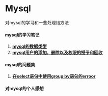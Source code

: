 # Mysql
对mysql的学习和一些处理错方法
#### mysql的学习笔记

1. **[mysql的数据类型](https://github.com/RobinOfSky/Mysql/blob/master/MySQL%E7%9A%84%E6%95%B0%E6%8D%AE%E7%B1%BB%E5%9E%8B.md)**
2. **[mysql用户的添加，删除以及权限的授予和回收](https://github.com/RobinOfSky/Mysql/blob/master/mysql%E7%9A%84%E7%94%A8%E6%88%B7%E6%B7%BB%E5%8A%A0%EF%BC%8C%E5%88%A0%E9%99%A4%EF%BC%8C%E4%BB%A5%E5%8F%8A%E7%94%A8%E6%88%B7%E6%9D%83%E9%99%90%E7%9A%84%E6%8E%88%E6%9D%83%E5%92%8C%E5%9B%9E%E6%94%B6.md)**

#### mysql的问题集
1. **[在select语句中使用group by语句的erroor](https://github.com/RobinOfSky/Mysql/blob/master/mysql%20%E7%9A%84select%E8%AF%AD%E5%8F%A5%E4%B8%AD%E6%9C%89group%20by%20%E8%AF%AD%E5%8F%A5%E6%97%B6%E5%8F%91%E7%94%9F%E7%9A%84error.md)**

#### 对mysql的个人感想
